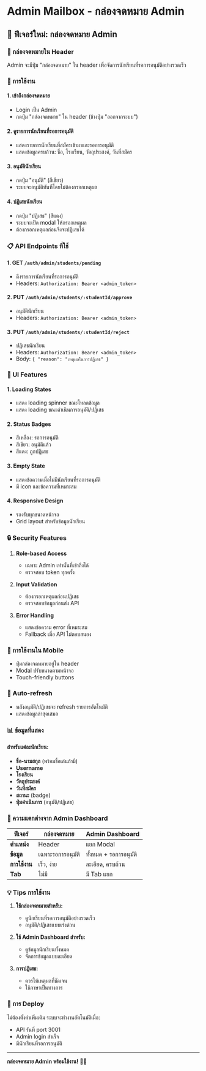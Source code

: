 # Admin Mailbox - กล่องจดหมาย Admin

## 🎯 ฟีเจอร์ใหม่: กล่องจดหมาย Admin

### 📧 กล่องจดหมายใน Header
Admin จะมีปุ่ม "กล่องจดหมาย" ใน header เพื่อจัดการนักเรียนที่รอการอนุมัติอย่างรวดเร็ว

### 🔧 การใช้งาน

#### 1. **เข้าถึงกล่องจดหมาย**
- Login เป็น Admin
- กดปุ่ม "กล่องจดหมาย" ใน header (ข้างปุ่ม "ออกจากระบบ")

#### 2. **ดูรายการนักเรียนที่รอการอนุมัติ**
- แสดงรายการนักเรียนที่สมัครเข้ามาและรอการอนุมัติ
- แสดงข้อมูลครบถ้วน: ชื่อ, โรงเรียน, วัตถุประสงค์, วันที่สมัคร

#### 3. **อนุมัตินักเรียน**
- กดปุ่ม "อนุมัติ" (สีเขียว)
- ระบบจะอนุมัติทันทีโดยไม่ต้องกรอกเหตุผล

#### 4. **ปฏิเสธนักเรียน**
- กดปุ่ม "ปฏิเสธ" (สีแดง)
- ระบบจะเปิด modal ให้กรอกเหตุผล
- ต้องกรอกเหตุผลก่อนจึงจะปฏิเสธได้

### 📋 API Endpoints ที่ใช้

#### 1. **GET** `/auth/admin/students/pending`
- ดึงรายการนักเรียนที่รอการอนุมัติ
- Headers: `Authorization: Bearer <admin_token>`

#### 2. **PUT** `/auth/admin/students/:studentId/approve`
- อนุมัตินักเรียน
- Headers: `Authorization: Bearer <admin_token>`

#### 3. **PUT** `/auth/admin/students/:studentId/reject`
- ปฏิเสธนักเรียน
- Headers: `Authorization: Bearer <admin_token>`
- Body: `{ "reason": "เหตุผลในการปฏิเสธ" }`

### 🎨 UI Features

#### 1. **Loading States**
- แสดง loading spinner ขณะโหลดข้อมูล
- แสดง loading ขณะดำเนินการอนุมัติ/ปฏิเสธ

#### 2. **Status Badges**
- สีเหลือง: รอการอนุมัติ
- สีเขียว: อนุมัติแล้ว
- สีแดง: ถูกปฏิเสธ

#### 3. **Empty State**
- แสดงข้อความเมื่อไม่มีนักเรียนที่รอการอนุมัติ
- มี icon และข้อความที่เหมาะสม

#### 4. **Responsive Design**
- รองรับทุกขนาดหน้าจอ
- Grid layout สำหรับข้อมูลนักเรียน

### 🔒 Security Features

1. **Role-based Access**
   - เฉพาะ Admin เท่านั้นที่เข้าถึงได้
   - ตรวจสอบ token ทุกครั้ง

2. **Input Validation**
   - ต้องกรอกเหตุผลก่อนปฏิเสธ
   - ตรวจสอบข้อมูลก่อนส่ง API

3. **Error Handling**
   - แสดงข้อความ error ที่เหมาะสม
   - Fallback เมื่อ API ไม่ตอบสนอง

### 📱 การใช้งานใน Mobile

- ปุ่มกล่องจดหมายอยู่ใน header
- Modal ปรับขนาดตามหน้าจอ
- Touch-friendly buttons

### 🔄 Auto-refresh

- หลังอนุมัติ/ปฏิเสธจะ refresh รายการอัตโนมัติ
- แสดงข้อมูลล่าสุดเสมอ

### 📊 ข้อมูลที่แสดง

#### สำหรับแต่ละนักเรียน:
- **ชื่อ-นามสกุล** (พร้อมชื่อเล่นถ้ามี)
- **Username**
- **โรงเรียน**
- **วัตถุประสงค์**
- **วันที่สมัคร**
- **สถานะ** (badge)
- **ปุ่มดำเนินการ** (อนุมัติ/ปฏิเสธ)

### 🎯 ความแตกต่างจาก Admin Dashboard

| ฟีเจอร์ | กล่องจดหมาย | Admin Dashboard |
|---------|-------------|-----------------|
| **ตำแหน่ง** | Header | แยก Modal |
| **ข้อมูล** | เฉพาะรอการอนุมัติ | ทั้งหมด + รอการอนุมัติ |
| **การใช้งาน** | เร็ว, ง่าย | ละเอียด, ครบถ้วน |
| **Tab** | ไม่มี | มี Tab แยก |

### 💡 Tips การใช้งาน

1. **ใช้กล่องจดหมายสำหรับ:**
   - ดูนักเรียนที่รอการอนุมัติอย่างรวดเร็ว
   - อนุมัติ/ปฏิเสธแบบเร่งด่วน

2. **ใช้ Admin Dashboard สำหรับ:**
   - ดูข้อมูลนักเรียนทั้งหมด
   - จัดการข้อมูลแบบละเอียด

3. **การปฏิเสธ:**
   - ควรให้เหตุผลที่ชัดเจน
   - ใช้ภาษาเป็นทางการ

### 🚀 การ Deploy

ไม่ต้องตั้งค่าเพิ่มเติม ระบบจะทำงานอัตโนมัติเมื่อ:
- API รันที่ port 3001
- Admin login สำเร็จ
- มีนักเรียนที่รอการอนุมัติ

---

**กล่องจดหมาย Admin พร้อมใช้งาน!** 📧✨ 